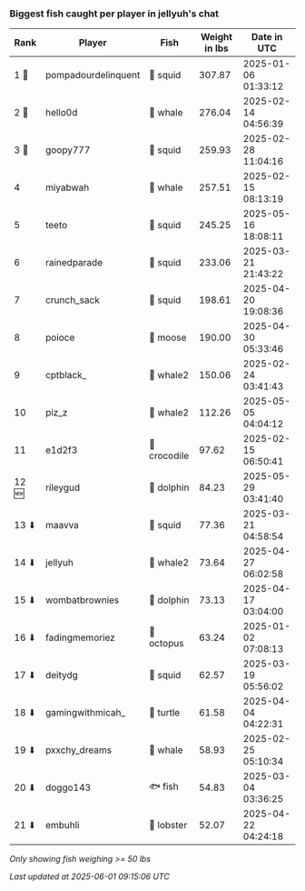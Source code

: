 ### Biggest fish caught per player in jellyuh's chat
| Rank | Player | Fish | Weight in lbs | Date in UTC |
|------|--------|-----------|---------|-----|
| 1 🥇  | pompadourdelinquent | 🦑 squid | 307.87 | 2025-01-06 01:33:12 |
| 2 🥈  | hello0d | 🐳 whale | 276.04 | 2025-02-14 04:56:39 |
| 3 🥉  | goopy777 | 🦑 squid | 259.93 | 2025-02-28 11:04:16 |
| 4  | miyabwah | 🐳 whale | 257.51 | 2025-02-15 08:13:19 |
| 5  | teeto | 🦑 squid | 245.25 | 2025-05-16 18:08:11 |
| 6  | rainedparade | 🦑 squid | 233.06 | 2025-03-21 21:43:22 |
| 7  | crunch_sack | 🦑 squid | 198.61 | 2025-04-20 19:08:36 |
| 8  | poioce | 🫎 moose | 190.00 | 2025-04-30 05:33:46 |
| 9  | cptblack_ | 🐋 whale2 | 150.06 | 2025-02-24 03:41:43 |
| 10  | piz_z | 🐋 whale2 | 112.26 | 2025-05-05 04:04:12 |
| 11  | e1d2f3 | 🐊 crocodile | 97.62 | 2025-02-15 06:50:41 |
| 12 🆕 | rileygud | 🐬 dolphin | 84.23 | 2025-05-29 03:41:40 |
| 13 ⬇ | maavva | 🦑 squid | 77.36 | 2025-03-21 04:58:54 |
| 14 ⬇ | jellyuh | 🐋 whale2 | 73.64 | 2025-04-27 06:02:58 |
| 15 ⬇ | wombatbrownies | 🐬 dolphin | 73.13 | 2025-04-17 03:04:00 |
| 16 ⬇ | fadingmemoriez | 🐙 octopus | 63.24 | 2025-01-02 07:08:13 |
| 17 ⬇ | deitydg | 🦑 squid | 62.57 | 2025-03-19 05:56:02 |
| 18 ⬇ | gamingwithmicah_ | 🐢 turtle | 61.58 | 2025-04-04 04:22:31 |
| 19 ⬇ | pxxchy_dreams | 🐳 whale | 58.93 | 2025-02-25 05:10:34 |
| 20 ⬇ | doggo143 | 🐟 fish | 54.83 | 2025-03-04 03:36:25 |
| 21 ⬇ | embuhli | 🦞 lobster | 52.07 | 2025-04-22 04:24:18 |

_Only showing fish weighing >= 50 lbs_

_Last updated at 2025-06-01 09:15:06 UTC_